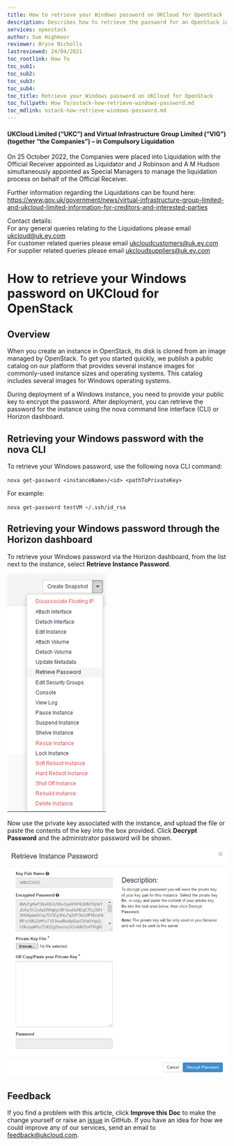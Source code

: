 ```yaml
---
title: How to retrieve your Windows password on UKCloud for OpenStack
description: Describes how to retrieve the password for an OpenStack instance that uses a Windows image
services: openstack
author: Sue Highmoor
reviewer: Bryce Nicholls
lastreviewed: 24/04/2021
toc_rootlink: How To
toc_sub1:
toc_sub2:
toc_sub3:
toc_sub4:
toc_title: Retrieve your Windows password on UKCloud for OpenStack
toc_fullpath: How To/ostack-how-retrieve-windows-password.md
toc_mdlink: ostack-how-retrieve-windows-password.md
---
```


#### UKCloud Limited (“UKC”) and Virtual Infrastructure Group Limited (“VIG”) (together “the Companies”) – in Compulsory Liquidation

On 25 October 2022, the Companies were placed into Liquidation with the Official Receiver appointed as Liquidator and J Robinson and A M Hudson simultaneously appointed as Special Managers to manage the liquidation process on behalf of the Official Receiver.

Further information regarding the Liquidations can be found here: <https://www.gov.uk/government/news/virtual-infrastructure-group-limited-and-ukcloud-limited-information-for-creditors-and-interested-parties>

Contact details:<br>
For any general queries relating to the Liquidations please email <ukcloud@uk.ey.com><br>
For customer related queries please email <ukcloudcustomers@uk.ey.com><br>
For supplier related queries please email <ukcloudsuppliers@uk.ey.com>

# How to retrieve your Windows password on UKCloud for OpenStack

## Overview

When you create an instance in OpenStack, its disk is cloned from an image managed by OpenStack. To get you started quickly, we publish a public catalog on our platform that provides several instance images for commonly-used instance sizes and operating systems. This catalog includes several images for Windows operating systems.

During deployment of a Windows instance, you need to provide your public key to encrypt the password. After deployment, you can retrieve the password for the instance using the nova command line interface (CLI) or Horizon dashboard.

## Retrieving your Windows password with the nova CLI

To retrieve your Windows password, use the following nova CLI command:

`nova get-password <instanceName>/<id> <pathToPrivateKey>`

For example:

`nova get-password testVM ~/.ssh/id_rsa`

## Retrieving your Windows password through the Horizon dashboard

To retrieve your Windows password via the Horizon dashboard, from the list next to the instance, select **Retrieve Instance Password**.

![Retrieve password](images/ostack-horizon-retrieve-password.png)

Now use the private key associated with the instance, and upload the file or paste the contents of the key into the box provided. Click **Decrypt Password** and the administrator password will be shown.

![Decrypt password](images/ostack-horizon-retrieve-password-decrypt.png)

## Feedback

If you find a problem with this article, click **Improve this Doc** to make the change yourself or raise an [issue](https://github.com/UKCloud/documentation/issues) in GitHub. If you have an idea for how we could improve any of our services, send an email to <feedback@ukcloud.com>.
